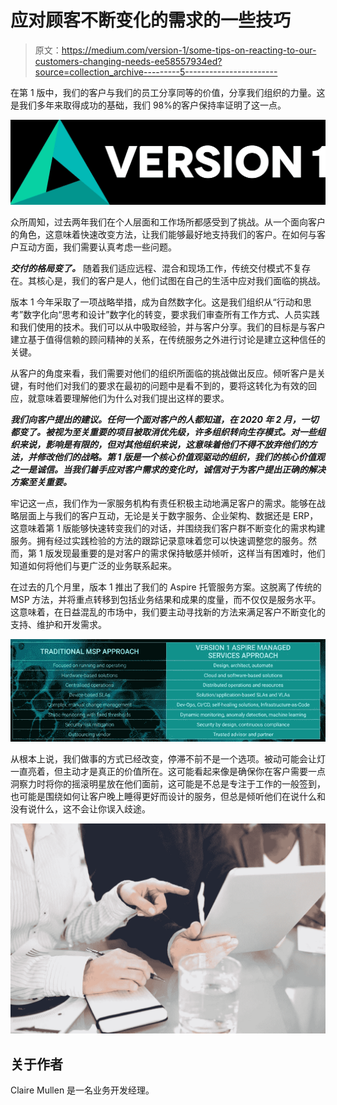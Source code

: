 # 应对顾客不断变化的需求的一些技巧

> 原文：<https://medium.com/version-1/some-tips-on-reacting-to-our-customers-changing-needs-ee58557934ed?source=collection_archive---------5----------------------->

在第 1 版中，我们的客户与我们的员工分享同等的价值，分享我们组织的力量。这是我们多年来取得成功的基础，我们 98%的客户保持率证明了这一点。

![](img/d7e0541be04d7536a21778cdd3e4f729.png)

众所周知，过去两年我们在个人层面和工作场所都感受到了挑战。从一个面向客户的角色，这意味着快速改变方法，让我们能够最好地支持我们的客户。在如何与客户互动方面，我们需要认真考虑一些问题。

***交付的格局变了。*** 随着我们适应远程、混合和现场工作，传统交付模式不复存在。其核心是，我们的客户是人，他们试图在自己的生活中应对我们面临的挑战。

版本 1 今年采取了一项战略举措，成为自然数字化。这是我们组织从“行动和思考”数字化向“思考和设计”数字化的转变，要求我们审查所有工作方式、人员实践和我们使用的技术。我们可以从中吸取经验，并与客户分享。我们的目标是与客户建立基于值得信赖的顾问精神的关系，在传统服务之外进行讨论是建立这种信任的关键。

从客户的角度来看，我们需要对他们的组织所面临的挑战做出反应。倾听客户是关键，有时他们对我们的要求在最初的问题中是看不到的，要将这转化为有效的回应，就意味着要理解他们为什么对我们提出这样的要求。

***我们向客户提出的建议。任何一个面对客户的人都知道，在 2020 年 2 月，一切都变了。被视为至关重要的项目被取消优先级，许多组织转向生存模式。对一些组织来说，影响是有限的，但对其他组织来说，这意味着他们不得不放弃他们的方法，并修改他们的战略。第 1 版是一个核心价值观驱动的组织，我们的核心价值观之一是诚信。当我们着手应对客户需求的变化时，诚信对于为客户提出正确的解决方案至关重要。***

牢记这一点，我们作为一家服务机构有责任积极主动地满足客户的需求。能够在战略层面上与我们的客户互动，无论是关于数字服务、企业架构、数据还是 ERP，这意味着第 1 版能够快速转变我们的对话，并围绕我们客户群不断变化的需求构建服务。拥有经过实践检验的方法的跟踪记录意味着您可以快速调整您的服务。然而，第 1 版发现最重要的是对客户的需求保持敏感并倾听，这样当有困难时，他们知道如何将他们与更广泛的业务联系起来。

在过去的几个月里，版本 1 推出了我们的 Aspire 托管服务方案。这脱离了传统的 MSP 方法，并将重点转移到包括业务结果和成果的度量，而不仅仅是服务水平。这意味着，在日益混乱的市场中，我们要主动寻找新的方法来满足客户不断变化的支持、维护和开发需求。

![](img/914e0a87afdd2913520c1fe5a984fbf0.png)

从根本上说，我们做事的方式已经改变，停滞不前不是一个选项。被动可能会让灯一直亮着，但主动才是真正的价值所在。这可能看起来像是确保你在客户需要一点洞察力时将你的摇滚明星放在他们面前，这可能是不总是专注于工作的一般签到，也可能是围绕如何让客户晚上睡得更好而设计的服务，但总是倾听他们在说什么和没有说什么，这不会让你误入歧途。

![](img/fe76d30a2316e07262e421bda4c78742.png)

## **关于作者**

Claire Mullen 是一名业务开发经理。
